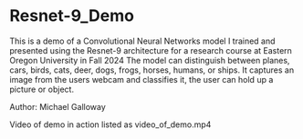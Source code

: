 # Resnet-9_Demo

This is a demo of a Convolutional Neural Networks model I trained and presented using the Resnet-9 architecture for a research course
at Eastern Oregon University in Fall 2024
The model can distinguish between planes, cars, birds, cats, deer, dogs, frogs, horses, humans, or ships.
It captures an image from the users webcam and classifies it, the user can hold up a picture or object.

Author: Michael Galloway

Video of demo in action listed as video_of_demo.mp4
